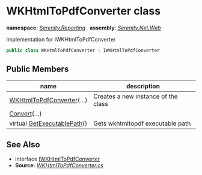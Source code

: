 # WKHtmlToPdfConverter class
**namespace:** *[Serenity.Reporting](../README.md#serenity.reporting-namespace)*   **assembly**: *[Serenity.Net.Web](../README.md)*

Implementation for IWKHtmlToPdfConverter

```csharp
public class WKHtmlToPdfConverter : IWKHtmlToPdfConverter
```

## Public Members

| name | description |
| --- | --- |
| [WKHtmlToPdfConverter](WKHtmlToPdfConverter/WKHtmlToPdfConverter.md)(…) | Creates a new instance of the class |
| [Convert](WKHtmlToPdfConverter/Convert.md)(…) |  |
| virtual [GetExecutablePath](WKHtmlToPdfConverter/GetExecutablePath.md)() | Gets wkhtmltopdf executable path |

## See Also

* interface [IWKHtmlToPdfConverter](../Serenity.Net.Services/IWKHtmlToPdfConverter.md)
* **Source:** *[WKHtmlToPdfConverter.cs](https://github.com/serenity-is/Serenity/blob/master/src/Serenity.Net.Web/Reporting/WKHtmlToPdfConverter.cs)*
